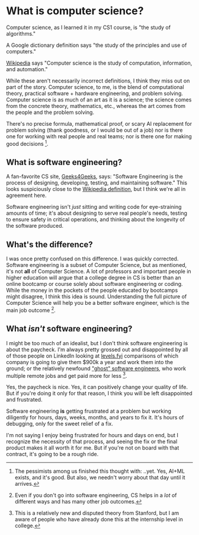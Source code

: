 # What is computer science?

Computer science, as I learned it in my CS1 course, is "the study of algorithms."

A Google dictionary definition says "the study of the principles and use of computers."

[Wikipedia](https://en.wikipedia.org/wiki/Computer_science) says "Computer science is the study of computation, information, and automation."

While these aren't necessarily incorrect definitions, I think they miss out on part of the story.
Computer science, to me, is the blend of computational theory, practical software + hardware engineering,
and problem solving. Computer science is as much of an art as it is a science; the science comes from the
concrete theory, mathematics, etc., whereas the art comes from the people and the problem solving.

There's no precise formula, mathematical proof, or scary AI replacement for problem solving (thank goodness, or I 
would be out of a job) nor is there one for working with real people and real teams; nor is there one for making good 
decisions [^ref].

## What is software engineering?

A fan-favorite CS site, [Geeks4Geeks](https://www.geeksforgeeks.org/software-engineering-introduction-to-software-engineering/), says: "Software Engineering 
is the process of designing, developing, testing, and maintaining software." This looks
suspiciously close to the [Wikipedia definition](https://en.wikipedia.org/wiki/Software_engineering),
but I think we're all in agreement here.

Software engineering isn't *just* sitting and writing code for eye-straining amounts of time;
it's about designing to serve real people's needs, testing to ensure safety in critical operations,
and thinking about the longevity of the software produced.

## What's the difference?

I was once pretty confused on this difference. I was quickly corrected. Software engineering is a subset of Computer 
Science, but as mentioned, it's not **all** of Computer Science. A lot of professors and important people in
higher education will argue that a college degree in CS is better than an online bootcamp or course solely
about software engineering or coding. While the money in the pockets of the people educated by bootcamps might
disagree, I think this idea is sound. Understanding the full picture of Computer Science will help you be a
better software engineer, which is the main job outcome [^ref2].

## What *isn't* software engineering?

I might be too much of an idealist, but I don't think software engineering is about the paycheck.
I'm always pretty grossed out and disappointed by all of those people on LinkedIn looking at 
[levels.fyi](https://www.levels.fyi) comparisons of which company is going to give them $900k a
year and work them into the ground; or the relatively newfound ["ghost" software engineers](https://www.businessinsider.com/tech-companies-ghost-engineers-stanford-underperformers-coding-2024-11), 
who work multiple remote jobs and get paid more for less [^ref3].

Yes, the paycheck is nice. Yes, it can positively change your quality of life. But if you're doing 
it only for that reason, I think you will be left disappointed and frustrated.

Software engineering **is** getting frustrated at a problem but working diligently for hours,
days, weeks, months, and years to fix it. It's hours of debugging, only for the sweet
relief of a fix.

I'm not saying I enjoy being frustrated for hours and days on end, but I recognize the necessity
of that process, and seeing the fix or the final product makes it all worth it for me. But if
you're not on board with that contract, it's going to be a rough ride.


[^ref]: The pessimists among us finished this thought with: ..yet. Yes, AI+ML exists, and it's good. But also,
we needn't worry about that day until it arrives.

[^ref2]: Even if you don't go into software engineering, CS helps in a *lot* of different ways and has many other job outcomes.

[^ref3]: This is a relatively new and disputed theory from Stanford, but I am aware of people who have already done this at the internship level in college.